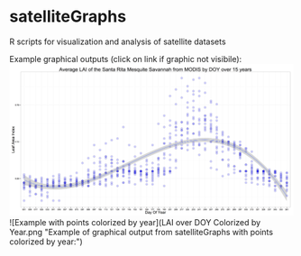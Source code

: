 # satelliteGraphs
R scripts for visualization and analysis of satellite datasets

Example graphical outputs (click on link if graphic not visibile):
![Graph example](Average.LAI.of.the.Santa.Rita.Mesquite.Savannah.from.MODIS.by.DOY.over.15.years.4th.degree.poly.png "Example of graphical output from satelliteGraphs:")
![Example with points colorized by year](LAI over DOY Colorized by Year.png "Example of graphical output from satelliteGraphs with points colorized by year:")
